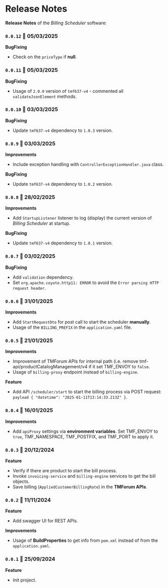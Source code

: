 # Release Notes

**Release Notes** of the *Billing Scheduler* software:

### <code>0.0.12</code> :calendar: 05/03/2025
**BugFixing**
* Check on the `priceType` if **null**.


### <code>0.0.11</code> :calendar: 05/03/2025
**BugFixing**
* Usage of `2.0.0` version of `tmf637-v4` - commented all `validateJsonElement` methods.


### <code>0.0.10</code> :calendar: 03/03/2025
**BugFixing**
* Update `tmf637-v4` dependency to `1.0.3` version.


### <code>0.0.9</code> :calendar: 03/03/2025
**Improvements**
* Include exception handling with `ControllerExceptionHandler.java` class.

**BugFixing**
* Update `tmf637-v4` dependency to `1.0.2` version.


### <code>0.0.8</code> :calendar: 28/02/2025
**Improvements**
* Add `StartupListener` listener to log (display) the current version of *Billing Scheduler* at startup.

**BugFixing**
* Update `tmf637-v4` dependency to `1.0.1` version.


### <code>0.0.7</code> :calendar: 03/02/2025
**BugFixing**
* Add `validation` dependency.
* Set `org.apache.coyote.http11: ERROR` to avoid the `Error parsing HTTP request header`.


### <code>0.0.6</code> :calendar: 31/01/2025
**Improvements**
* Add `StartRequestDto` for post call to start the scheduler **manually**.
* Usage of the `BILLING_PREFIX` in the `application.yaml` file.


### <code>0.0.5</code> :calendar: 21/01/2025
**Improvements**
* Improvement of TMForum APIs for internal path (i.e. remove tmf-api/productCatalogManagement/v4 if it set TMF_ENVOY to `false`.
* Usage of `billing-proxy` endpoint instead of `billing-engine`.

**Feature**
* Add API `/scheduler/start` to start the billing process via POST request: `payload { "datetime": "2025-01-11T13:14:33.213Z" }`.
 

### <code>0.0.4</code> :calendar: 16/01/2025
**Improvements**
* Add `apiProxy` settings via **environment variables**. Set TMF_ENVOY to `true`, TMF_NAMESPACE, TMF_POSTFIX, and TMF_PORT to apply it.
 

### <code>0.0.3</code> :calendar: 20/12/2024
**Feature**
* Verify if there are product to start the bill process.
* Invoke `invoicing-service` and `billing-engine` services to get the bill objects.
* Save billing (`AppliedCustomerBillingRate`) in the **TMForum APIs**. 


### <code>0.0.2</code> :calendar: 11/11/2024
**Feature**
* Add swagger UI for REST APIs.

**Improvements**
* Usage of **BuildProperties** to get info from `pom.xml` instead of from the `application.yaml`.


### <code>0.0.1</code> :calendar: 25/09/2024
**Feature**
* Init project.
